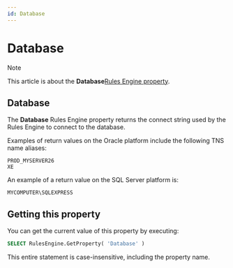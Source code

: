```yaml
---
id: Database
---
```


# Database



> [!NOTE]
> This article is about the **Database**[Rules Engine property](/docs/Modeller_and_Rules_Engine/Rules_Engine_properties).

## **Database**

The **Database** Rules Engine property returns the connect string used by the Rules Engine to connect to the database.

Examples of return values on the Oracle platform include the following TNS name aliases:

```
PROD_MYSERVER26
XE
```

An example of a return value on the SQL Server platform is:

```
MYCOMPUTER\SQLEXPRESS
```

## Getting this property

You can get the current value of this property by executing:

```sql
SELECT RulesEngine.GetProperty( 'Database' )
```

This entire statement is case-insensitive, including the property name.